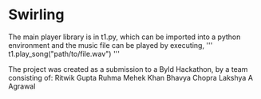 # Swirling
The main player library is in t1.py, which can be imported into a python environment and the music file can be played by executing,
'''
t1.play_song("path/to/file.wav")
'''

The project was created as a submission to a Byld Hackathon, by a team consisting of:
Ritwik Gupta
Ruhma Mehek Khan
Bhavya Chopra
Lakshya A Agrawal
